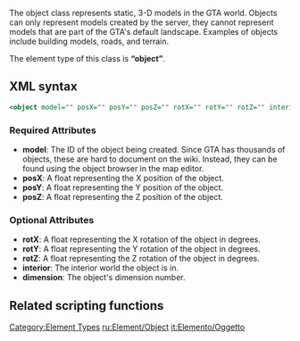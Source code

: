 The object class represents static, 3-D models in the GTA world. Objects can only represent models created by the server, they cannot represent models that are part of the GTA's default landscape. Examples of objects include building models, roads, and terrain.

The element type of this class is **“object”**.

XML syntax
----------

``` xml
<object model="" posX="" posY="" posZ="" rotX="" rotY="" rotZ="" interior="" dimension="" scale="" collisions="" alpha="" frozen="" />
```

### Required Attributes

-   **model**: The ID of the object being created. Since GTA has thousands of objects, these are hard to document on the wiki. Instead, they can be found using the object browser in the map editor.
-   **posX**: A float representing the X position of the object.
-   **posY**: A float representing the Y position of the object.
-   **posZ**: A float representing the Z position of the object.

### Optional Attributes

-   **rotX**: A float representing the X rotation of the object in degrees.
-   **rotY**: A float representing the Y rotation of the object in degrees.
-   **rotZ**: A float representing the Z rotation of the object in degrees.
-   **interior**: The interior world the object is in.
-   **dimension**: The object's dimension number.

Related scripting functions
---------------------------

[Category:Element Types](/docs/category-element_types.md "wikilink") [ru:Element/Object](/docs/ru-element/object.md "wikilink") [it:Elemento/Oggetto](/docs/it-elemento/oggetto.md "wikilink")
